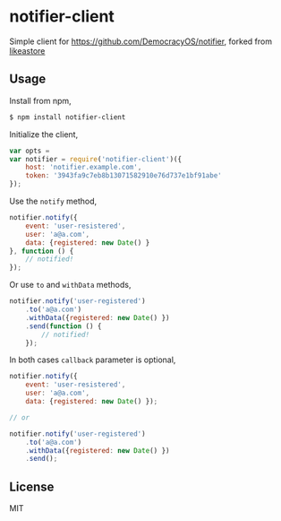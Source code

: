 notifier-client
===============

Simple client for https://github.com/DemocracyOS/notifier, forked from [likeastore](https://github.com/likeastore/notifier)

## Usage

Install from npm,

```bash
$ npm install notifier-client
```

Initialize the client,

```js
var opts =
var notifier = require('notifier-client')({
	host: 'notifier.example.com',
	token: '3943fa9c7eb8b13071582910e76d737e1bf91abe'
});
```

Use the `notify` method,

```js
notifier.notify({
	event: 'user-resistered',
	user: 'a@a.com',
	data: {registered: new Date() }
}, function () {
	// notified!
});
```

Or use `to` and `withData` methods,

```js
notifier.notify('user-registered')
	.to('a@a.com')
	.withData({registered: new Date() })
	.send(function () {
		// notified!
	});
```

In both cases `callback` parameter is optional,

```js
notifier.notify({
	event: 'user-resistered',
	user: 'a@a.com',
	data: {registered: new Date() });

// or

notifier.notify('user-registered')
	.to('a@a.com')
	.withData({registered: new Date() })
	.send();
```

## License

MIT